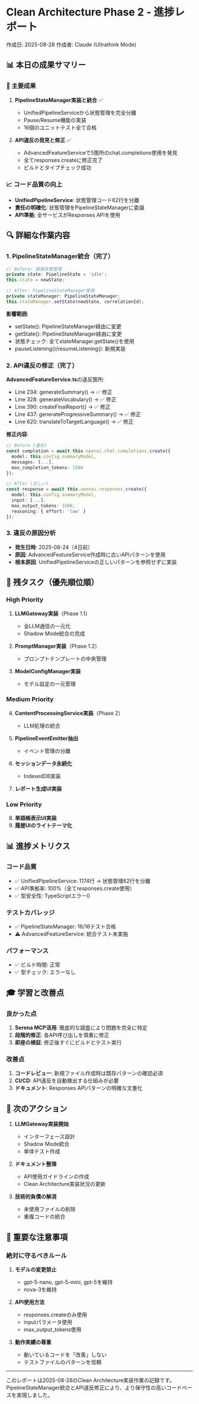 # Clean Architecture Phase 2 - 進捗レポート

作成日: 2025-08-28
作成者: Claude (Ultrathink Mode)

## 📊 本日の成果サマリー

### 🎯 主要成果
1. **PipelineStateManager実装と統合** ✅
   - UnifiedPipelineServiceから状態管理を完全分離
   - Pause/Resume機能の実装
   - 16個のユニットテスト全て合格

2. **API違反の発見と修正** ✅
   - AdvancedFeatureServiceで5箇所のchat.completions使用を発見
   - 全てresponses.createに修正完了
   - ビルドとタイプチェック成功

### 📈 コード品質の向上
- **UnifiedPipelineService**: 状態管理コード62行を分離
- **責任の明確化**: 状態管理をPipelineStateManagerに委譲
- **API準拠**: 全サービスがResponses APIを使用

## 🔍 詳細な作業内容

### 1. PipelineStateManager統合（完了）
```typescript
// Before: 直接状態管理
private state: PipelineState = 'idle';
this.state = newState;

// After: PipelineStateManager使用
private stateManager: PipelineStateManager;
this.stateManager.setState(newState, correlationId);
```

**影響範囲**:
- setState(): PipelineStateManager経由に変更
- getState(): PipelineStateManager経由に変更
- 状態チェック: 全てstateManager.getState()を使用
- pauseListening()/resumeListening(): 新規実装

### 2. API違反の修正（完了）

**AdvancedFeatureService.ts**の違反箇所:
- Line 234: generateSummary() → ✅ 修正
- Line 328: generateVocabulary() → ✅ 修正
- Line 390: createFinalReport() → ✅ 修正
- Line 437: generateProgressiveSummary() → ✅ 修正
- Line 620: translateToTargetLanguage() → ✅ 修正

**修正内容**:
```typescript
// Before (違反)
const completion = await this.openai.chat.completions.create({
  model: this.config.summaryModel,
  messages: [...],
  max_completion_tokens: 1500
});

// After (正しい)
const response = await this.openai.responses.create({
  model: this.config.summaryModel,
  input: [...],
  max_output_tokens: 1500,
  reasoning: { effort: 'low' }
});
```

### 3. 違反の原因分析
- **発生日時**: 2025-08-24（4日前）
- **原因**: AdvancedFeatureService作成時に古いAPIパターンを使用
- **根本原因**: UnifiedPipelineServiceの正しいパターンを参照せずに実装

## 🚧 残タスク（優先順位順）

### High Priority
1. **LLMGateway実装**（Phase 1.1）
   - 全LLM通信の一元化
   - Shadow Mode統合の完成

2. **PromptManager実装**（Phase 1.2）
   - プロンプトテンプレートの中央管理

3. **ModelConfigManager実装**
   - モデル設定の一元管理

### Medium Priority
4. **ContentProcessingService実装**（Phase 2）
   - LLM処理の統合

5. **PipelineEventEmitter抽出**
   - イベント管理の分離

6. **セッションデータ永続化**
   - IndexedDB実装

7. **レポート生成UI実装**

### Low Priority
8. **単語帳表示UI実装**
9. **履歴UIのライトテーマ化**

## 📊 進捗メトリクス

### コード品質
- ✅ UnifiedPipelineService: 1174行 → 状態管理62行を分離
- ✅ API準拠率: 100%（全てresponses.create使用）
- ✅ 型安全性: TypeScriptエラー0

### テストカバレッジ
- ✅ PipelineStateManager: 16/16テスト合格
- ⚠️ AdvancedFeatureService: 統合テスト未実施

### パフォーマンス
- ✅ ビルド時間: 正常
- ✅ 型チェック: エラーなし

## 🎓 学習と改善点

### 良かった点
1. **Serena MCP活用**: 徹底的な調査により問題を完全に特定
2. **段階的修正**: 各API呼び出しを慎重に修正
3. **即座の検証**: 修正後すぐにビルドとテスト実行

### 改善点
1. **コードレビュー**: 新規ファイル作成時は既存パターンの確認必須
2. **CI/CD**: API違反を自動検出する仕組みが必要
3. **ドキュメント**: Responses APIパターンの明確な文書化

## 🚀 次のアクション

1. **LLMGateway実装開始**
   - インターフェース設計
   - Shadow Mode統合
   - 単体テスト作成

2. **ドキュメント整理**
   - API使用ガイドラインの作成
   - Clean Architecture実装状況の更新

3. **技術的負債の解消**
   - 未使用ファイルの削除
   - 重複コードの統合

## 📝 重要な注意事項

### 絶対に守るべきルール
1. **モデルの変更禁止**
   - gpt-5-nano, gpt-5-mini, gpt-5を維持
   - nova-3を維持

2. **API使用方法**
   - responses.createのみ使用
   - inputパラメータ使用
   - max_output_tokens使用

3. **動作実績の尊重**
   - 動いているコードを「改善」しない
   - テストファイルのパターンを信頼

---

このレポートは2025-08-28のClean Architecture実装作業の記録です。
PipelineStateManager統合とAPI違反修正により、より保守性の高いコードベースを実現しました。